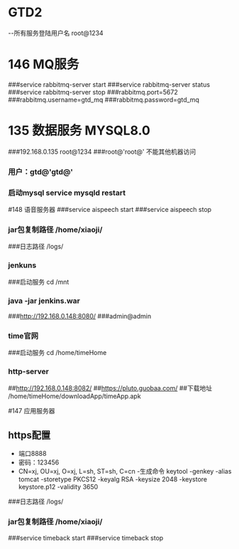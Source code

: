 # GTD2

--所有服务登陆用户名 root@1234

# 146 MQ服务
###service rabbitmq-server start
###service rabbitmq-server status 
###service rabbitmq-server stop 
###rabbitmq.port=5672
###rabbitmq.username=gtd_mq
###rabbitmq.password=gtd_mq

# 135 数据服务 MYSQL8.0
###192.168.0.135 root@1234
###root@'root@' 不能其他机器访问
### 用户：gtd@'gtd@'

### 启动mysql service mysqld restart

#148 语音服务器
###service aispeech start
###service aispeech stop

### jar包复制路径 /home/xiaoji/
###日志路径 /logs/

### jenkuns
###启动服务 cd /mnt
### java -jar jenkins.war
###http://192.168.0.148:8080/
###admin@admin

### time官网
###启动服务 cd /home/timeHome
### http-server
##http://192.168.0.148:8082/
##https://pluto.guobaa.com/
##下载地址 /home/timeHome/downloadApp/timeApp.apk

#147 应用服务器
## https配置
- 端口8888
- 密码：123456
- CN=xj, OU=xj, O=xj, L=sh, ST=sh, C=cn
-生成命令 keytool -genkey -alias tomcat  -storetype PKCS12 -keyalg RSA -keysize 2048  -keystore keystore.p12 -validity 3650

###日志路径 /logs/

### jar包复制路径 /home/xiaoji/
###service timeback start
###service timeback stop


